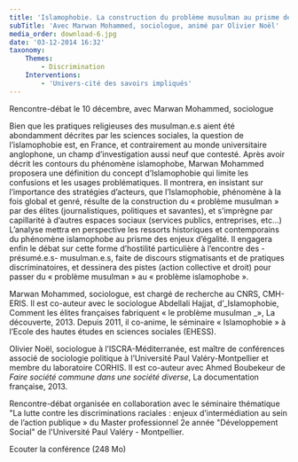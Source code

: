 ```yaml
---
title: 'Islamophobie. La construction du problème musulman au prisme de l''égalité'
subTitle: 'Avec Marwan Mohammed, sociologue, animé par Olivier Noël'
media_order: download-6.jpg
date: '03-12-2014 16:32'
taxonomy:
    Themes:
        - Discrimination
    Interventions:
        - 'Univers-cité des savoirs impliqués'
---
```


Rencontre-débat le 10 décembre, avec Marwan Mohammed, sociologue

Bien que les pratiques religieuses des musulman.e.s aient été abondamment décrites par les sciences sociales, la question de l’islamophobie est, en France, et contrairement au monde universitaire anglophone, un champ d’investigation aussi neuf que contesté. Après avoir décrit les contours du phénomène islamophobe, Marwan Mohammed proposera une définition du concept d’Islamophobie qui limite les confusions et les usages problématiques. Il montrera, en insistant sur l’importance des stratégies d’acteurs, que l’Islamophobie, phénomène à la fois global et genré, résulte de la construction du « problème musulman » par des élites (journalistiques, politiques et savantes), et s’imprègne par capillarité à d’autres espaces sociaux (services publics, entreprises, etc…) L’analyse mettra en perspective les ressorts historiques et contemporains du phénomène islamophobe au prisme des enjeux d’égalité. Il engagera enfin le débat sur cette forme d’hostilité particulière à l’encontre des -présumé.e.s- musulman.e.s, faite de discours stigmatisants et de pratiques discriminatoires, et dessinera des pistes (action collective et droit) pour passer du « problème musulman » au « problème islamophobe ».

Marwan Mohammed, sociologue, est chargé de recherche au CNRS, CMH-ERIS. Il est co-auteur avec le sociologue Abdellali Hajjat, d’_Islamophobie, Comment les élites françaises fabriquent « le problème musulman _», La découverte, 2013. Depuis 2011, il co-anime, le séminaire « Islamophobie » à l’Ecole des hautes études en sciences sociales (EHESS).

Olivier Noël, sociologue à l’ISCRA-Méditerranée, est maître de conférences associé de sociologie politique à l’Université Paul Valéry-Montpellier et membre du laboratoire CORHIS. Il est co-auteur avec Ahmed Boubekeur de _Faire société commune dans une société diverse_, La documentation française, 2013.

Rencontre-débat organisée en collaboration avec le séminaire thématique "La lutte contre les discriminations raciales : enjeux d’intermédiation au sein de l’action publique » du Master professionnel 2e année "Développement Social" de l'Université Paul Valéry - Montpellier.

Ecouter la conférence (248 Mo)